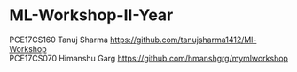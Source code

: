 # ML-Workshop-II-Year
PCE17CS160 Tanuj Sharma    https://github.com/tanujsharma1412/Ml-Workshop              
PCE17CS070 Himanshu Garg   https://github.com/hmanshgrg/mymlworkshop
